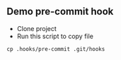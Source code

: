 ## Demo pre-commit hook

- Clone project
- Run this script to copy file 
```shell
cp .hooks/pre-commit .git/hooks
```

